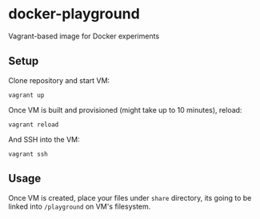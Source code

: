 # docker-playground

Vagrant-based image for Docker experiments

## Setup

Clone repository and start VM:

```
vagrant up
```

Once VM is built and provisioned (might take up to 10 minutes), reload:

```
vagrant reload
```

And SSH into the VM:

```
vagrant ssh
```

## Usage

Once VM is created, place your files under `share` directory, its going to
be linked into `/playground` on VM's filesystem.